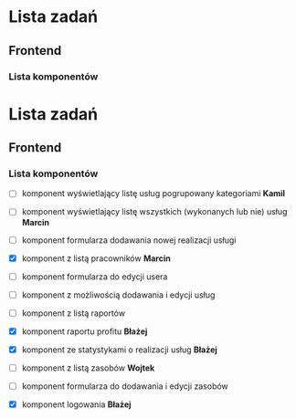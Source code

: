 # Lista zadań

## Frontend

### Lista komponentów

# Lista zadań

## Frontend

### Lista komponentów

- [ ] komponent wyświetlający listę usług pogrupowany kategoriami **Kamil**

- [ ] komponent wyświetlający listę wszystkich (wykonanych lub nie) usług **Marcin**

- [ ] komponent formularza dodawania nowej realizacji usługi

- [X] komponent z listą pracowników **Marcin**

- [ ] komponent formularza do edycji usera

- [ ] komponent z możliwością dodawania i edycji usług

- [ ] komponent z listą raportów

- [X] komponent raportu profitu **Błażej**

- [X] komponent ze statystykami o realizacji usług **Błażej**

- [ ] komponent z listą zasobów **Wojtek**

- [ ] komponent formularza do dodawania i edycji zasobów

- [X] komponent logowania **Błażej**

